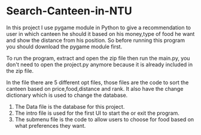 # Search-Canteen-in-NTU
In this project I use pygame module in Python to give a recommendation to user in which canteen he should it based on his money,type of food he want and show the distance from his position. So before running this program you should download the pygame module first.

To run the program, extract and open the zip file then run the main.py, you don't need to open the project.py anymore because it is already included in the zip file.

In the file there are 5 different opt files, those files are the code to sort the canteen based on price,food,distance and rank. It also have the change dictionary which is used to change the database.

1. The Data file is the database for this project.
2. The intro file is used for the first UI to start the or exit the program.
3. The submenu file is the code to allow users to choose for food based on what preferences they want.
